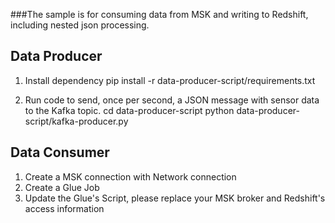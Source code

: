 ###The sample is for consuming data from MSK and writing to Redshift, including nested json processing.


## Data Producer
1. Install dependency
pip install -r data-producer-script/requirements.txt

2. Run code to send, once per second, a JSON message with sensor data to the Kafka topic.
cd data-producer-script
python data-producer-script/kafka-producer.py

## Data Consumer 
1. Create a MSK connection with Network connection 
2. Create a Glue Job 
3. Update the Glue's Script, please replace your MSK broker and Redshift's access information



